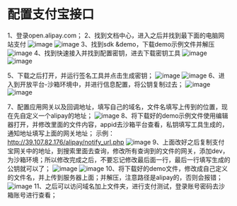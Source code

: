 # 配置支付宝接口
1、登录open.alipay.com；
2、找到文档中心，进入之后并找到最下面的电脑网站支付
![image](http://notecdn.heny.vip/images/配置支付宝接口-01.png)
![image](http://notecdn.heny.vip/images/配置支付宝接口-02.png)
3、找到sdk &demo，下载demo示例文件并解压
![image](http://notecdn.heny.vip/images/配置支付宝接口-03.png)
4、找到快速接入并找到配置密钥，进去下载密钥工具
![image](http://notecdn.heny.vip/images/配置支付宝接口-04.png)
![image](http://notecdn.heny.vip/images/配置支付宝接口-05.png)

5、下载之后打开，并运行签名工具并点击生成密钥；
![image](http://notecdn.heny.vip/images/配置支付宝接口-06.png)
![image](http://notecdn.heny.vip/images/配置支付宝接口-07.png)
6、进入到开放平台-沙箱环境中，并进行信息配置，将公钥复制过去；
![image](http://notecdn.heny.vip/images/配置支付宝接口-08.png)
![image](http://notecdn.heny.vip/images/配置支付宝接口-09.png)

7、配置应用网关以及回调地址，填写自己的域名，文件名填写上传到的位置，现在先自定义一个alipay的地址；
![image](http://notecdn.heny.vip/images/配置支付宝接口-10.png)
8、将下载好的demo示例文件使用编辑器打开，并修改里面的文件内容，appid去沙箱平台查看，私钥填写工具生成的，通知地址填写上面的网关地址；
示例：http://39.107.82.176/alipay/notify_url.php
![image](http://notecdn.heny.vip/images/配置支付宝接口-11.png)
9、上面改好之后复制支付宝网关中的地址，到搜索里面去查询，修改所有查询到的文件的网关，添加dev，为沙箱环境；所以修改完成之后，不要忘记修改最后面一行，最后一行填写生成的公钥就可以了；
![image](http://notecdn.heny.vip/images/配置支付宝接口-12.png)
![image](http://notecdn.heny.vip/images/配置支付宝接口-13.png)
10、将下载好的demo文件，修改成自己定义的文件名，并上传到服务器上面；并解压，注意路径是alipay的，否则会报错；
![image](http://notecdn.heny.vip/images/配置支付宝接口-14.png)
11、之后可以访问域名加上文件夹，进行支付测试，登录账号密码去沙箱账号进行查看；